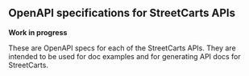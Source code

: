## OpenAPI specifications for StreetCarts APIs

**Work in progress**

These are OpenAPI specs for each of the StreetCarts APIs. They are intended to be used for doc examples and for generating API docs for StreetCarts.
